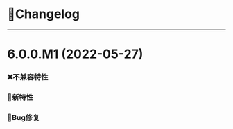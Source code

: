 
# 🚀Changelog

-------------------------------------------------------------------------------------------------------------

# 6.0.0.M1 (2022-05-27)

### ❌不兼容特性

### 🐣新特性

### 🐞Bug修复